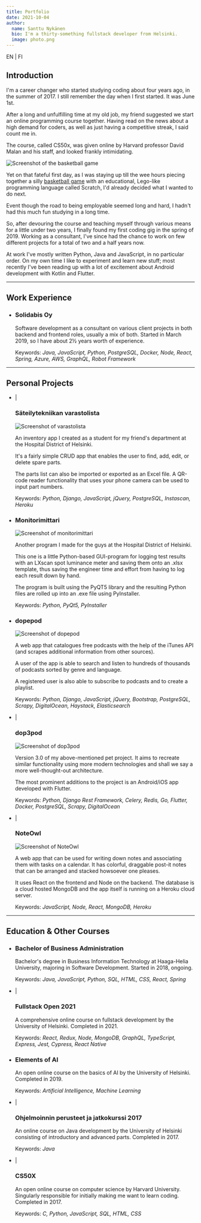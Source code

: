 ```yaml
---
title: Portfolio
date: 2021-10-04
author:
  name: Santtu Nykänen
  bio: I'm a thirty-something fullstack developer from Helsinki.
  image: photo.png
---
```


<aside>
  <nuxt-link class="nuxt-link-active" to="/portfolio/en">EN</nuxt-link>
  <span class="pipe"> | </span>
  <nuxt-link to="/portfolio/fi">FI</nuxt-link>
</aside>

## Introduction

I'm a career changer who started studying coding about four years ago, in the summer
of 2017. I still remember the day when I first started. It was June 1st.

After a long and unfulfilling time at my old job, my friend suggested we start an
online programming course together. Having read on the news about a high demand for
coders, as well as just having a competitive streak, I said count me in.

The course, called CS50x, was given online by Harvard professor David Malan and his
staff, and looked frankly intimidating.

<img src="basketball.png" class="float-left mr-3" alt="Screenshot of the basketball game" />

Yet on that fateful first day, as I was staying up till the wee hours piecing
together a silly <a href="https://scratch.mit.edu/projects/164378114/">basketball
game</a> with an educational, Lego-like programming language called Scratch, I'd
already decided what I wanted to do next.

Event though the road to being employable seemed long and hard, I hadn't had this much fun
studying in a long time.

So, after devouring the course and teaching myself through various means for a
little under two years, I finally found my first coding gig in the spring of 2019.
Working as a consultant, I've since had the chance to work on few different projects
for a total of two and a half years now.

At work I've mostly written Python, Java and JavaScript, in no particular order.
On my own time I like to experiment and learn new stuff; most recently I've been
reading up with a lot of excitement about Android development with Kotlin and Flutter.

***

## Work Experience
* 
  <aside>
    <a rel="noreferrer" href="https://www.linkedin.com/company/solidabis/">
      <font-awesome-icon :icon="['fab', 'linkedin']"/>
    </a>
  </aside>
  
  ### Solidabis Oy

  Software development as a consultant on various client projects in both backend
  and frontend roles, usually a mix of both. Started in March 2019, so I have about
  2½ years worth of experience.
  
  Keywords: *Java, JavaScript, Python, PostgreSQL, Docker, Node, React, Spring,
  Azure, AWS, GraphQL, Robot Framework*

***

## Personal Projects
* 
  <aside>
    <a href="https://varastolista.herokuapp.com/">
      <font-awesome-icon :icon="['fas', 'external-link-alt']"/>
        </a>
          <span class="pipe"> | </span>
        <a href="https://github.com/cyanidesayonara/varastolista">
      <font-awesome-icon :icon="['fab', 'github']"/>
    </a>
  </aside>
  
  ### Säteilytekniikan varastolista

  <img src="varastolista.png" class="float-right ml-3" alt="Screenshot of varastolista" />

  An inventory app I created as a student for my friend's department at the Hospital
  District of Helsinki.

  It's a fairly simple CRUD app that enables the user to find, add, edit, or delete
  spare parts.
 
  The parts list can also be imported or exported as an Excel file. A QR-code reader
  functionality that uses your phone camera can be used to input part numbers.
  
  Keywords: *Python, Django, JavaScript, jQuery, PostgreSQL, Instascan, Heroku*

* 
  <aside>
    <a href="https://github.com/cyanidesayonara/monitorimittari">
      <font-awesome-icon :icon="['fab', 'github']"/>
    </a>
  </aside>
  
  ### Monitorimittari

  <img src="monitorimittari.png" class="float-right ml-3" alt="Screenshot of monitorimittari" />

  Another program I made for the guys at the Hospital District of Helsinki.

  This one is a little Python-based GUI-program for logging test results with an
  LXscan spot luminance meter and saving them onto an .xlsx template, thus saving
  the engineer time and effort from having to log each result down by hand.

  The program is built using the PyQT5 library and the resulting Python files are
  rolled up into an .exe file using PyInstaller.
  
  Keywords: *Python, PyQt5, PyInstaller*

* 
  <aside>
    <a href="https://github.com/cyanidesayonara/dopepod">
      <font-awesome-icon :icon="['fab', 'github']"/>
    </a>
  </aside>
  
  ### dopepod

  <img src="dopepod.png" class="float-right ml-3" alt="Screenshot of dopepod" />

  A web app that catalogues free podcasts with the help of the iTunes API (and
  scrapes additional information from other sources).

  A user of the app is able to search and listen to hundreds of thousands of
  podcasts sorted by genre and language.

  A registered user is also able to subscribe to podcasts and to create a playlist.
  
  Keywords: *Python, Django, JavaScript, jQuery, Bootstrap, PostgreSQL, Scrapy,
  DigitalOcean, Haystack, Elasticsearch*

* 
  <aside>
    <a href="https://dop3pod.herokuapp.com/">
      <font-awesome-icon :icon="['fas', 'external-link-alt']"/>
    </a>
    <span class="pipe"> | </span>
    <a href="https://github.com/cyanidesayonara/dop3pod">
      <font-awesome-icon :icon="['fab', 'github']"/>
    </a>
  </aside>
  
  ### dop3pod

  <img src="dop3pod.png" class="float-right ml-3" alt="Screenshot of dop3pod" />

  Version 3.0 of my above-mentioned pet project. It aims to recreate similar
  functionality using more modern technologies and shall we say a more
  well-thought-out architecture.

  The most prominent additions to the project is an Android/iOS app developed with
  Flutter. 
  
  Keywords: *Python, Django Rest Framework, Celery, Redis, Go, Flutter, Docker,
  PostgreSQL, Scrapy, DigitalOcean*

* 
  <aside>
    <a href="https://noteowl.herokuapp.com/">
      <font-awesome-icon :icon="['fas', 'external-link-alt']"/>
    </a>
    <span class="pipe"> | </span>
    <a href="https://github.com/cyanidesayonara/noteowl">
      <font-awesome-icon :icon="['fab', 'github']"/>
    </a>
  </aside>
  
  ### NoteOwl

  <img src="noteowl.png" class="float-right ml-3" alt="Screenshot of NoteOwl" />

  A web app that can be used for writing down notes and associating them with tasks on
  a calendar. It has colorful, draggable post-it notes that can be arranged and stacked
  howsoever one pleases.

  It uses React on the frontend and Node on the backend. The database is a cloud
  hosted MongoDB and the app itself is running on a Heroku cloud server. 
  
  Keywords: *JavaScript, Node, React, MongoDB, Heroku*

***

## Education & Other Courses
* 
  <aside>
    <a rel="noreferrer" href="https://www.haaga-helia.fi/fi/tietojenkasittelyn-koulutus-tradenomi-amk">
      <font-awesome-icon :icon="['fas', 'external-link-alt']"/>
    </a>
  </aside>
  
  ### Bachelor of Business Administration

  Bachelor's degree in Business Information Technology at Haaga-Helia University,
  majoring in Software Development. Started in 2018, ongoing.
  
  Keywords: *Java, JavaScript, Python, SQL, HTML, CSS, React, Spring*

* 
  <aside>
    <a rel="noreferrer" href="https://fullstackopen.com/">
      <font-awesome-icon :icon="['fas', 'external-link-alt']"/>
    </a>
    <span class="pipe"> | </span>
    <a href="https://github.com/cyanidesayonara/fullstack-mooc-2021">
      <font-awesome-icon :icon="['fab', 'github']"/>
    </a>
  </aside>
  
  ### Fullstack Open 2021

  A comprehensive online course on fullstack development by the University of
  Helsinki. Completed in 2021.
  
  Keywords: *React, Redux, Node, MongoDB, GraphQL, TypeScript, Express, Jest, Cypress, React Native*

* 
  <aside>
    <a rel="noreferrer" href="https://www.elementsofai.com/fi">
      <font-awesome-icon :icon="['fas', 'external-link-alt']"/>
    </a>
  </aside>
  
  ### Elements of AI

  An open online course on the basics of AI by the University of Helsinki.
  Completed in 2019.
  
  Keywords: *Artificial Intelligence, Machine Learning*

* 
  <aside>
    <a rel="noreferrer" href="https://2017-ohjelmointi.github.io/">
      <font-awesome-icon :icon="['fas', 'external-link-alt']"/>
    </a>
    <span class="pipe"> | </span>
    <a href="https://github.com/cyanidesayonara/java-mooc">
      <font-awesome-icon :icon="['fab', 'github']"/>
    </a>
  </aside>
  
  ### Ohjelmoinnin perusteet ja jatkokurssi 2017

  An online course on Java development by the University of Helsinki
  consisting of introductory and advanced parts. Completed in 2017.
  
  Keywords: *Java*

* 
  <aside>
    <a rel="noreferrer" href="https://www.edx.org/course/introduction-computer-science-harvardx-cs50x">
      <font-awesome-icon :icon="['fas', 'external-link-alt']"/>
    </a>
    <span class="pipe"> | </span>
    <a href="https://github.com/cyanidesayonara/cs50-mooc">
      <font-awesome-icon :icon="['fab', 'github']"/>
    </a>
  </aside>
  
  ### CS50X

  An open online course on computer science by Harvard University. Singularly
  responsible for initially making me want to learn coding. Completed in 2017.
  
  Keywords: *C, Python, JavaScript, SQL, HTML, CSS*

